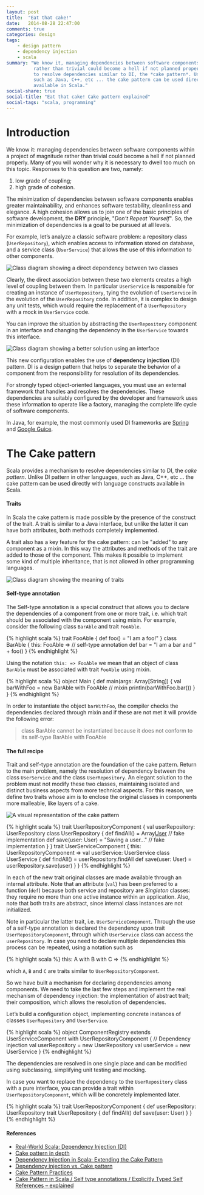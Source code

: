 ```yaml
---
layout: post
title:  "Eat that cake!"
date:   2014-08-28 22:47:00
comments: true
categories: design
tags:
    - design pattern
    - dependency injection
    - scala
summary: "We know it, managing dependencies between software components within a project of magnitude
          rather than trivial could become a hell if not planned properly Scala provides a mechanism
          to resolve dependencies similar to DI, the *cake pattern*. Unlike DI pattern in other languages,
          such as Java, C++, etc ... the cake pattern can be used directly with language constructs
          available in Scala."
social-share: true
social-title: "Eat that cake! Cake pattern explained"
social-tags: "scala, programming"
---
```

# Introduction
We know it: managing dependencies between software components within a project of magnitude rather
than trivial could become a hell if not planned properly. Many of you will wonder why it is necessary
to dwell too much on this topic. Responses to this question are two, namely:

1. low grade of coupling;
2. high grade of cohesion.

The minimization of dependencies between software components enables greater maintainability, and
enhances software testability, cleanliness and elegance. A high cohesion allows us to join one of
the basic principles of software development, the **DRY** principle, "*Don't Repeat Yourself*". So, the
minimization of dependencies is a goal to be pursued at all levels.

For example, let’s analyze a classic software problem: a repository class (`UserRepository`), which
enables access to information stored on database, and a service class (`UserService`) that allows the
use of this information to other components.

![Class diagram showing a direct dependency between two classes](http://rcardin.github.io/assets/cp_1.png)

Clearly, the direct association between these two elements creates a high level of coupling between them.
In particular `UserService` is responsible for creating an instance of `UserRepository`, tying the evolution
of `UserService` in the evolution of the `UserRepository` code. In addition, it is complex to design any
unit tests, which would require the replacement of a `UserRepository` with a mock in `UserService` code.

You can improve the situation by abstracting the `UserRepository` component in an interface and changing
the dependency in the `UserService` towards this interface.

![Class diagram showing a better solution using an interface](http://rcardin.github.io/assets/cp_2.png)

This new configuration enables the use of **dependency injection** (DI) pattern. DI is a design pattern
that helps to separate the behavior of a component from the responsibility for resolution of its
dependencies.

For strongly typed object-oriented languages, you must use an external framework that handles and resolves
the dependencies. These dependencies are suitably configured by the developer and framework uses these
information to operate like a factory, managing the complete life cycle of software components.

In Java, for example, the most commonly used DI frameworks are [Spring](http://spring.io/) and
[Google Guice](https://github.com/google/guice).

# The Cake pattern

Scala provides a mechanism to resolve dependencies similar to DI, the *cake pattern*. Unlike DI pattern in
other languages, such as Java, C++, etc ... the cake pattern can be used directly with language constructs
available in Scala.

#### Traits

In Scala the cake pattern is made possible by the presence of the construct of the trait. A trait is similar
to a Java interface, but unlike the latter it can have both attributes, both methods completely implemented.

A trait also has a key feature for the cake pattern: can be "added" to any component as a mixin. In this way
the attributes and methods of the trait are added to those of the component. This makes it possible to
implement some kind of multiple inheritance, that is not allowed in other programming languages.

![Class diagram showing the meaning of traits](http://rcardin.github.io/assets/cp_3.png)

#### Self-type annotation

The Self-type annotation is a special construct that allows you to declare the dependencies of a component
from one or more trait, i.e. which trait should be associated with the component using mixin. For example,
consider the following class `BarAble` and trait `FooAble`.

{% highlight scala %}
trait FooAble {
  def foo() = "I am a foo!"
}
class BarAble { this: FooAble =>   // self-type annotation
  def bar = "I am a bar and " + foo()
}
{% endhighlight %}

Using the notation `this: => FooAble` we mean that an object of class `BarAble` must be associated with
trait `FooAble` using mixin.

{% highlight scala %}
object Main {
  def main(args: Array[String]) {
    val barWithFoo = new BarAble with FooAble   // mixin
    println(barWithFoo.bar())
  }
}
{% endhighlight %}

In order to instantiate the object `barWithFoo`, the compiler checks the dependencies declared through mixin
and if these are not met it will provide the following error:

> class BarAble cannot be instantiated because it does not conform to its self-type BarAble with FooAble

#### The full recipe

Trait and self-type annotation are the foundation of the cake pattern. Return to the main problem, namely the
resolution of dependency between the class `UserService` and the class `UserRepository`. An elegant solution
to the problem must not modify these two classes, maintaining isolated and distinct business aspects from
more technical aspects. For this reason, we define two traits whose aim is to enclose the original classes
in components more malleable, like layers of a cake.

![A visual representation of the cake pattern](http://rcardin.github.io/assets/cp_4.jpg)

{% highlight scala %}
trait UserRepositoryComponent {
  val userRepository: UserRepository
  class UserRepository {
    def findAll() = Array[User]()   // fake implementation
    def save(user: User) = "Saving a user..."   // fake implementation
  }
}
trait UserServiceComponent { this: UserRepositoryComponent =>
  val userService: UserService
  class UserService {
    def findAll() = userRepository.findAll
    def save(user: User) = userRepository.save(user)
  }
}
{% endhighlight %}

In each of the new trait original classes are made available through an internal attribute. Note that an attribute
(`val`) has been preferred to a function (`def`) because both service and repository are *Singleton* classes: they
require no more than one active instance within an application. Also, note that both traits are abstract, since
internal class instances are not initialized.

Note in particular the latter trait, i.e. `UserServiceComponent`. Through the use of a self-type annotation is
declared the dependency upon trait `UserRepositoryComponent`, through which `UserService` class can access the
`userRepository`. In case you need to declare multiple dependencies this process can be repeated, using a notation
such as

{% highlight scala %}
this: A with B with C =>
{% endhighlight %}

which `A`, `B` and `C` are traits similar to `UserRepositoryComponent`.

So we have built a mechanism for declaring dependencies among components. We need to take the last few steps and
implement the real mechanism of dependency injection: the implementation of abstract trait; their composition, which
allows the resolution of dependencies.

Let’s build a configuration object, implementing concrete instances of classes `UserRepository` and `UserService`.

{% highlight scala %}
object ComponentRegistry extends
  UserServiceComponent with UserRepositoryComponent {
  // Dependency injection
  val userRepository = new UserRepository
  val userService = new UserService
}
{% endhighlight %}

The dependencies are resolved in one single place and can be modified using subclassing, simplifying unit testing
and mocking.

In case you want to replace the dependency to the `UserRepository` class with a pure interface, you can provide a
trait within `UserRepositoryComponent`, which will be concretely implemented later.

{% highlight scala %}
trait UserRepositoryComponent {
  def userRepository: UserRepository
  trait UserRepository {
    def findAll()
    def save(user: User)
  }
}
{% endhighlight %}

#### References

- [Real-World Scala: Dependency Injection (DI)](http://jonasboner.com/2008/10/06/real-world-scala-dependency-injection-di/)
- [Cake pattern in depth](http://www.cakesolutions.net/teamblogs/2011/12/19/cake-pattern-in-depth)
- [Dependency Injection in Scala: Extending the Cake Pattern](http://www.warski.org/blog/2010/12/di-in-scala-cake-pattern/)
- [Dependency injection vs. Cake pattern](http://www.cakesolutions.net/teamblogs/2011/12/15/dependency-injection-vs-cake-pattern)
- [Cake Pattern Practices](http://vpatryshev.blogspot.com.au/2012/06/cake-pattern-practices.html?m=1)
- [Cake Pattern in Scala / Self type annotations / Explicitly Typed Self References – explained](https://coderwall.com/p/t_rapw)